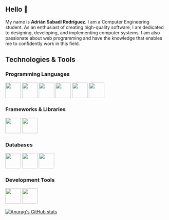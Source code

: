 <!---
adriansabadi/adriansabadi is a ✨ special ✨ repository because its `README.md` (this file) appears on your GitHub profile.
You can click the Preview link to take a look at your changes.
--->
<link rel="stylesheet" type='text/css' href="https://cdn.jsdelivr.net/gh/devicons/devicon@latest/devicon.min.css" /> 

## Hello 👋

My name is **Adrián Sabadí Rodríguez**. I am a Computer Engineering student. As an enthusiast of creating high-quality software, I am dedicated to designing, developing, and implementing computer systems. I am also passionate about web programming and have the knowledge that enables me to confidently work in this field.

## Technologies & Tools
### Programming Languages
<p align="left">
    <img height=48 width=48 src="https://cdn.jsdelivr.net/gh/devicons/devicon@latest/icons/java/java-original.svg" />
    <img height=48 width=48 src="https://cdn.jsdelivr.net/gh/devicons/devicon@latest/icons/python/python-original.svg" />
    <img height=48 width=48 src="https://cdn.jsdelivr.net/gh/devicons/devicon@latest/icons/cplusplus/cplusplus-original.svg" />
    <img height=48 width=48 src="https://cdn.jsdelivr.net/gh/devicons/devicon@latest/icons/html5/html5-original.svg" />
    <img height=48 width=48 src="https://cdn.jsdelivr.net/gh/devicons/devicon@latest/icons/css3/css3-original.svg" />
    <img height=48 width=48 src="https://cdn.jsdelivr.net/gh/devicons/devicon@latest/icons/javascript/javascript-original.svg" />
</p>


### Frameworks & Libraries
<p align="left">
    <img height=48 width=48 src="https://cdn.jsdelivr.net/gh/devicons/devicon@latest/icons/tailwindcss/tailwindcss-original.svg" />
    <img height=48 width=48 src="https://cdn.jsdelivr.net/gh/devicons/devicon@latest/icons/bootstrap/bootstrap-original.svg" />
</p>


### Databases
<p align="left">
    <img height=48 width=48 src="https://cdn.jsdelivr.net/gh/devicons/devicon@latest/icons/sqlite/sqlite-original.svg" />
    <img height=48 width=48 src="https://cdn.jsdelivr.net/gh/devicons/devicon@latest/icons/postgresql/postgresql-original.svg" />
    <img height=48 width=48 src="https://cdn.jsdelivr.net/gh/devicons/devicon@latest/icons/mariadb/mariadb-original.svg" />
</p>


### Development Tools
<p align="left">
    <img height=48 width=48 src="https://cdn.jsdelivr.net/gh/devicons/devicon@latest/icons/vscode/vscode-original.svg" />
    <img height=48 width=48 src="https://cdn.jsdelivr.net/gh/devicons/devicon@latest/icons/git/git-original.svg" />
</p>


[![Anurag's GitHub stats](https://github-readme-stats.vercel.app/api?username=adriansabadi)](https://github.com/anuraghazra/github-readme-stats)

